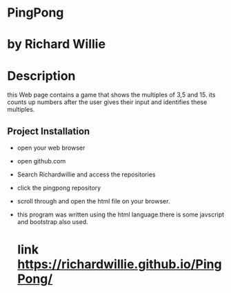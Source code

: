 # PingPong

# by Richard Willie

# Description

this Web page contains a game that shows the multiples of 3,5 and 15\. its counts up numbers after the user gives their input and identifies these multiples.

## Project Installation

- open your web browser

- open github.com

- Search Richardwillie and access the repositories

- click the pingpong repository

- scroll through and open the html file on your browser.

- this program was written using the html language.there is some javscript and bootstrap also used.

  # link <https://richardwillie.github.io/PingPong/>
